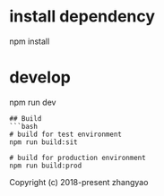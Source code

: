 
# install dependency
npm install

# develop
npm run dev
```
## Build
```bash
# build for test environment
npm run build:sit

# build for production environment
npm run build:prod
```
Copyright (c) 2018-present zhangyao
